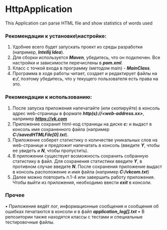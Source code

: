 # HttpApplication
This Application can parse HTML file and show statistics of words used

### Рекомендации к установке\настройке: 
1.	Удобнее всего будет запускать проект из среды разработки (например, ***Intellij Idea***).
2.	Для сборки используется ***Maven***, убедитесь, что он подключен. Все настройки и зависимости перечислены в ***pom.xml***.
3.	Класс с точкой входа в программу (методом main) - ***MainClass***.
4.	Программа в ходе работы читает, создает и редактирует файлы на ***c:/***, поэтому убедитесь, что у текущего пользователя есть права на это.
### Рекомендации к использованию:
1.	После запуска приложения напечатайте (или скопируйте) в консоль адрес web-страницы в формате ***http(s)://<web-address.xx>***, например ***https://vk.com***
2.	Приложение сохранит html-код страницы на диске ***c:*** и выдаст в консоль имя сохраненного файла (например ***С:/savedHTMLFile[0].txt***).
3.	Приложение соберет статистику о количестве уникальных слов на web-странице и предложит напечатать в консоль (введите ***Y***, чтобы ее увидеть и ***N***, чтобы пропустить).
4.	В приложении существует возможность сохранить собранную статистику в файл. Для сохранения статистики введите ***Y***, в противном случае введите ***N***. После сохранения приложение выдаст в консоль расположение и имя файла (например ***С:/vkcom.txt***)
5.	Далее можно повторить п.1-4 или завершить работу приложения. Чтобы выйти из приложения, необходимо ввести ***exit*** в консоли.

### Прочее
•	Приложение ведёт лог, информационные сообщения и сообщения об ошибках печатаются в консоли и в файл ***application_log[].txt***
•	В репозитории также находятся классы с тестами и специальные тестировочные файлы. 

